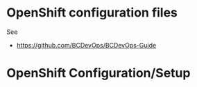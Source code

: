 # OpenShift configuration files

See 

* https://github.com/BCDevOps/BCDevOps-Guide

# OpenShift Configuration/Setup
